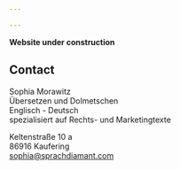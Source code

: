 ```yaml
---

---
```


**Website under construction**

## Contact
Sophia Morawitz <br>
Übersetzen und Dolmetschen <br>
Englisch - Deutsch <br>
spezialisiert auf Rechts- und Marketingtexte

Keltenstraße 10 a <br>
86916 Kaufering <br>
sophia@sprachdiamant.com

